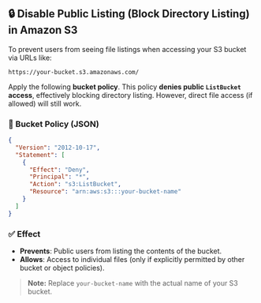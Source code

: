 ## 🔒 Disable Public Listing (Block Directory Listing) in Amazon S3

To prevent users from seeing file listings when accessing your S3 bucket via URLs like:

```
https://your-bucket.s3.amazonaws.com/
```

Apply the following **bucket policy**. This policy **denies public `ListBucket` access**, effectively blocking directory listing. However, direct file access (if allowed) will still work.

### 📄 Bucket Policy (JSON)

```json
{
  "Version": "2012-10-17",
  "Statement": [
    {
      "Effect": "Deny",
      "Principal": "*",
      "Action": "s3:ListBucket",
      "Resource": "arn:aws:s3:::your-bucket-name"
    }
  ]
}
```

### ✅ Effect

* **Prevents**: Public users from listing the contents of the bucket.
* **Allows**: Access to individual files (only if explicitly permitted by other bucket or object policies).

> **Note:** Replace `your-bucket-name` with the actual name of your S3 bucket.
